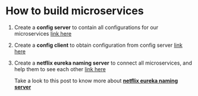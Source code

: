 # How to build microservices

1. Create a **config server** to contain all configurations for our microservices [link here](https://github.com/colenhuttran/microservices/tree/master/config-server-ms)

2. Create a **config client** to obtain configuration from config server [link here](https://github.com/colenhuttran/microservices/tree/master/car-store-ms)

3. Create a **netflix eureka naming server** to connect all microservices, and help them to see each other [link here](https://github.com/colenhuttran/microservices/tree/master/netflix-eureka-naming-server-ms)

    Take a look to this post to know more about [**netflix eureka naming server**](https://www.baeldung.com/spring-cloud-netflix-eureka)


